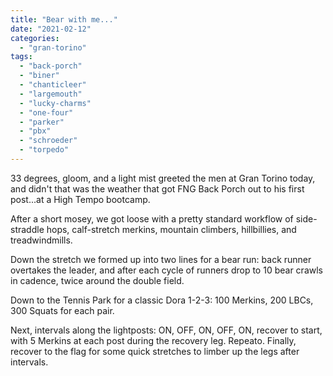 ```yaml
---
title: "Bear with me..."
date: "2021-02-12"
categories: 
  - "gran-torino"
tags: 
  - "back-porch"
  - "biner"
  - "chanticleer"
  - "largemouth"
  - "lucky-charms"
  - "one-four"
  - "parker"
  - "pbx"
  - "schroeder"
  - "torpedo"
---
```


33 degrees, gloom, and a light mist greeted the men at Gran Torino today, and didn't that was the weather that got FNG Back Porch out to his first post...at a High Tempo bootcamp.

After a short mosey, we got loose with a pretty standard workflow of side-straddle hops, calf-stretch merkins, mountain climbers, hillbillies, and treadwindmills.

Down the stretch we formed up into two lines for a bear run: back runner overtakes the leader, and after each cycle of runners drop to 10 bear crawls in cadence, twice around the double field.

Down to the Tennis Park for a classic Dora 1-2-3: 100 Merkins, 200 LBCs, 300 Squats for each pair.

Next, intervals along the lightposts: ON, OFF, ON, OFF, ON, recover to start, with 5 Merkins at each post during the recovery leg. Repeato. Finally, recover to the flag for some quick stretches to limber up the legs after intervals.
